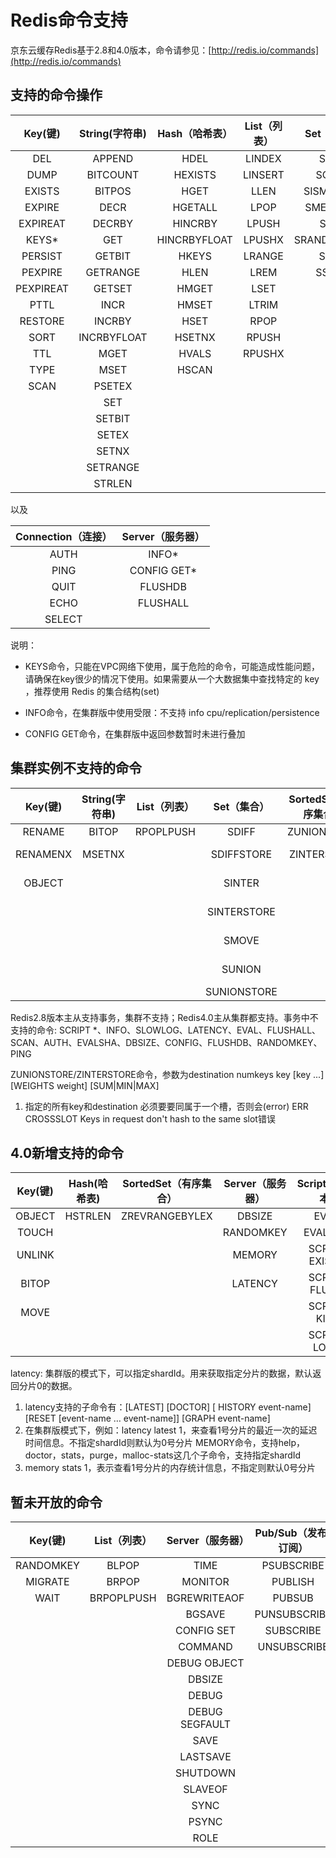 # Redis命令支持

京东云缓存Redis基于2.8和4.0版本，命令请参见：[http://redis.io/commands](http://redis.io/commands)

## 支持的命令操作

Key(键)|String(字符串)|Hash（哈希表）|List（列表）|Set（集合）|SortedSet（有序集合） 
:--:|:--:|:--:|:--:|:--:|:--:
DEL|APPEND|HDEL|LINDEX|SADD|ZADD            
DUMP|BITCOUNT|HEXISTS|LINSERT|SCARD|ZCARD            
EXISTS|BITPOS|HGET|LLEN|SISMEMBER|ZCOUNT            
EXPIRE| DECR |HGETALL| LPOP|SMEMBERS|ZINCRBY            
EXPIREAT|DECRBY|HINCRBY|LPUSH|SPOP| ZRANGE            
KEYS*|GET|HINCRBYFLOAT|LPUSHX|SRANDMEMBER|ZRANGEBYSCORE           
PERSIST|GETBIT|HKEYS|LRANGE       |     	SREM     |ZRANK            
PEXPIRE|GETRANGE|HLEN|    	LREM        |    	SSCAN      | ZREM            
PEXPIREAT|GETSET|HMGET|     	LSET         |   	|ZREMRANGEBYRANK            
PTTL|INCR|HMSET|LTRIM | |        	ZREMRANGEBYSCORE            
RESTORE|INCRBY|HSET|RPOP      | |      	ZREVRANGE            
SORT|INCRBYFLOAT|HSETNX|RPUSH  | |          	ZREVRANGEBYSCORE            
TTL|MGET|HVALS|RPUSHX     | |       	ZREVRANK            
TYPE|MSET|HSCAN| | |       	       	ZSCORE            
SCAN|PSETEX| | | |ZSCAN            
| |SET   | |  |       	|ZRANGEBYLEX            
| |SETBIT      | | |   |   	ZLEXCOUNT            
| |SETEX       | | |    | 	ZREMRANGEBYLEX            
| |SETNX| | | | |             	
| |SETRANGE   | | | |         	
| |STRLEN    | | | |        	

以及

Connection（连接）|Server（服务器）     
:--:|:--:
AUTH|INFO*            
PING|CONFIG GET*           
QUIT|FLUSHDB         
ECHO|FLUSHALL             
SELECT|              

说明：

- KEYS命令，只能在VPC网络下使用，属于危险的命令，可能造成性能问题，请确保在key很少的情况下使用。如果需要从一个大数据集中查找特定的 key ，推荐使用 Redis 的集合结构(set)

- INFO命令，在集群版中使用受限：不支持 info cpu/replication/persistence

- CONFIG GET命令，在集群版中返回参数暂时未进行叠加

## 集群实例不支持的命令

Key(键)|String(字符串)|List（列表）|Set（集合）|SortedSet（有序集合）|Server（服务器）|Transaction(事务)
:--:|:--:|:--:|:--:|:--:|:--:|:--:
RENAME|BITOP|RPOPLPUSH|SDIFF|ZUNIONSTORE|SLOWLOG|DISCARD
RENAMENX|MSETNX	||SDIFFSTORE|ZINTERSTORE|CONFIG REWRITE|EXEC
OBJECT|||SINTER||CONFIG RESETSTAT|MULTI
|			|||SINTERSTORE||COMMAND COUNT|UNWATCH
|			|||SMOVE||COMMAND GETKEYS|WATCH
|			|||SUNION||COMMAND INFO	|
|			|||SUNIONSTORE||		|	
	
Redis2.8版本主从支持事务，集群不支持；Redis4.0主从集群都支持。事务中不支持的命令: SCRIPT *、INFO、SLOWLOG、LATENCY、EVAL、FLUSHALL、SCAN、AUTH、EVALSHA、DBSIZE、CONFIG、FLUSHDB、RANDOMKEY、PING

ZUNIONSTORE/ZINTERSTORE命令，参数为destination numkeys key [key ...] [WEIGHTS weight] [SUM|MIN|MAX]
1.	指定的所有key和destination 必须要要同属于一个槽，否则会(error) ERR CROSSSLOT Keys in request don't hash to the same slot错误

## 4.0新增支持的命令

Key(键)|Hash(哈希表)|SortedSet（有序集合）|Server（服务器）|Scripting(脚本)|HyperLogLog（HLL）|Geo(地理位置)
:--:|:--:|:--:|:--:|:--:|:--:|:--:
OBJECT|	HSTRLEN	|ZREVRANGEBYLEX	|DBSIZE|	EVAL|	PFADD|	GEOADD
TOUCH|		|	|RANDOMKEY|	EVALSHA|	PFCOUNT	|GEORADIUS
UNLINK|		|	|MEMORY|	SCRIPT EXISTS|	PFMERGE	|GEORADIUSBYMEMBER
BITOP|		|	|LATENCY|	SCRIPT FLUSH|	|	GEOHASH
MOVE|		|	|	|SCRIPT KILL	|	|GEOPOS
|	|	|	|	|SCRIPT LOAD|		|GEODIST

latency:  集群版的模式下，可以指定shardId。用来获取指定分片的数据，默认返回分片0的数据。
1.	latency支持的子命令有：[LATEST] [DOCTOR] [ HISTORY event-name] [RESET [event-name … event-name]] [GRAPH event-name] 
2.	在集群版模式下，例如：latency latest 1，来查看1号分片的最近一次的延迟时间信息。不指定shardId则默认为0号分片
MEMORY命令，支持help，doctor，stats，purge，malloc-stats这几个子命令，支持指定shardId
1.	memory stats 1，表示查看1号分片的内存统计信息，不指定则默认0号分片


   
## 暂未开放的命令

Key(键)|List（列表）|Server（服务器）|Pub/Sub（发布/订阅）|Geo(地理位置)|Cluster(集群)|Connection(连接)
:--:|:--:|:--:|:--:|:--:|:--:|:--:
RANDOMKEY|BLPOP|TIME|PSUBSCRIBE|GEOADD|READWRITE|SWAPDB
MIGRATE|BRPOP|MONITOR|PUBLISH	|GEOHASH|READONLY|
WAIT|BRPOPLPUSH|BGREWRITEAOF|PUBSUB|GEOPOS|CLUSTER *|
| ||BGSAVE|PUNSUBSCRIBE|GEODIST		|
| ||CONFIG SET|SUBSCRIBE|GEORADIUS		
| ||COMMAND|UNSUBSCRIBE|GEORADIUSBYMEMBER		
|	||DEBUG OBJECT|		|		
|	||DBSIZE| 				|
|	||DEBUG	|			|
|	||DEBUG SEGFAULT|	|			
|	||SAVE|				
|	||LASTSAVE|				
|	||SHUTDOWN|				
|	||SLAVEOF	|			
|	||SYNC	|			
|	||PSYNC	|			
|	||ROLE	|			



